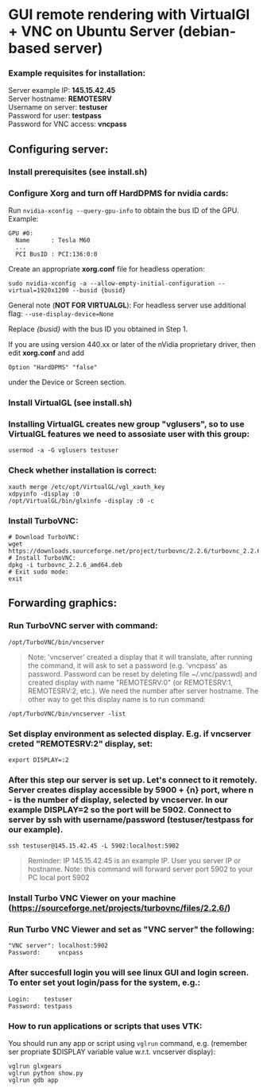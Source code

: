 # **GUI remote rendering with VirtualGl + VNC on Ubuntu Server (debian-based server)**

### Example requisites for installation: 
Server example IP: **145.15.42.45** \
Server hostname: **REMOTESRV** \
Username on server: **testuser** \
Password for user: **testpass** \
Password for VNC access: **vncpass**

## Configuring server:
### Install prerequisites (see install.sh)
### Configure Xorg and turn off HardDPMS for nvidia cards:
Run `nvidia-xconfig --query-gpu-info` to obtain the bus ID of the GPU. Example:
```
GPU #0:
  Name      : Tesla M60
  ...
  PCI BusID : PCI:136:0:0
```
Create an appropriate **xorg.conf** file for headless operation:
```
sudo nvidia-xconfig -a --allow-empty-initial-configuration --virtual=1920x1200 --busid {busid}
```
General note (**NOT FOR VIRTUALGL**): For headless server use additional flag: ```--use-display-device=None``` 

Replace *{busid}* with the bus ID you obtained in Step 1. 

If you are using version 440.xx or later of the nVidia proprietary driver, then edit **xorg.conf** and add
```
Option "HardDPMS" "false"
```
under the Device or Screen section.

### Install VirtualGL (see install.sh)

### Installing VirtualGL creates new group "vglusers", so to use VirtualGL features we need to assosiate user with this group:
```
usermod -a -G vglusers testuser
```

### Check whether installation is correct:
```
xauth merge /etc/opt/VirtualGL/vgl_xauth_key
xdpyinfo -display :0
/opt/VirtualGL/bin/glxinfo -display :0 -c
```

### Install TurboVNC:
```
# Download TurboVNC:
wget https://downloads.sourceforge.net/project/turbovnc/2.2.6/turbovnc_2.2.6_amd64.deb
# Install TurboVNC:
dpkg -i turbovnc_2.2.6_amd64.deb
# Exit sudo mode:
exit
```

## Forwarding graphics:
### Run TurboVNC server with command:
```
/opt/TurboVNC/bin/vncserver
```
> Note: 'vncserver' created a display that it will translate, after running the command, it will ask to set a password (e.g. 'vncpass' as password. Password can be reset by deleting file ~/.vnc/passwd) and created display with name "REMOTESRV:0" (or REMOTESRV:1, REMOTESRV:2, etc.). We need the number after server hostname. The other way to get this display name is to run command:
```
/opt/TurboVNC/bin/vncserver -list 
```

### Set display environment as selected display. E.g. if vncserver creted "REMOTESRV:2" display, set:
```
export DISPLAY=:2
```

### After this step our server is set up. Let's connect to it remotely. Server creates display accessible by 5900 + {n} port, where n - is the number of display, selected by vncserver. In our example DISPLAY=2 so the port will be 5902. Connect to server by ssh with username/password (testuser/testpass for our example).
```
ssh testuser@145.15.42.45 -L 5902:localhost:5902
```
> Reminder: IP 145.15.42.45 is an example IP. User you server IP or hostname.
> Note: this command will forward server port 5902 to your PC local port 5902

### Install Turbo VNC Viewer on your machine (https://sourceforge.net/projects/turbovnc/files/2.2.6/)

### Run Turbo VNC Viewer and set as "VNC server" the following:
```
"VNC server": localhost:5902
Password:     vncpass
```

### After succesfull login you will see linux GUI and login screen. To enter set yout login/pass for the system, e.g.:
```
Login:    testuser
Password: testpass
```

### How to run applications or scripts that uses VTK:
You should run any app or script using ```vglrun``` command, e.g. (remember ser propriate $DISPLAY variable value w.r.t. vncserver display):
```
vglrun glxgears
vglrun python show.py
vglrun gdb app
```
